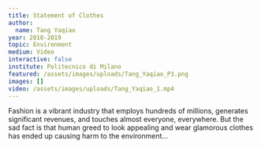 ```yaml
---
title: Statement of Clothes
author:
  name: Tang Yaqiao
year: 2018-2019
topic: Environment
medium: Video
interactive: false
institute: Politecnico di Milano
featured: /assets/images/uploads/Tang_Yaqiao_P3.png
images: []
video: /assets/images/uploads/Tang_Yaqiao_1.mp4
---
```

Fashion is a vibrant industry that employs hundreds of millions, generates significant revenues, and touches almost everyone, everywhere. But the sad fact is that human greed to look appealing and wear glamorous clothes has ended up causing harm to the environment…
